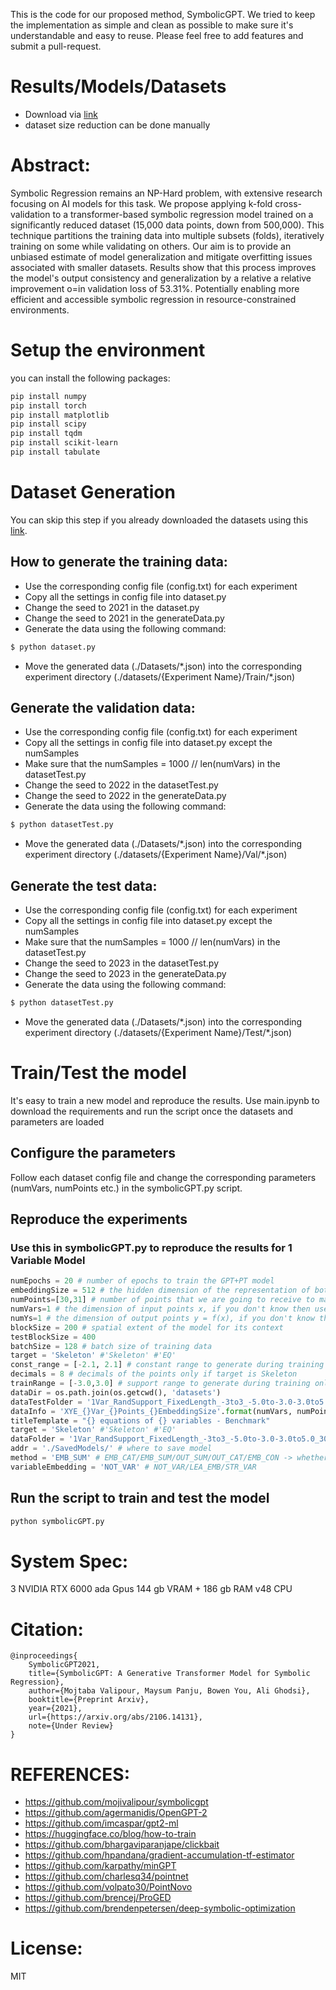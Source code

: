 
This is the code for our proposed method, SymbolicGPT. We tried to keep the implementation as simple and clean as possible to make sure it's understandable and easy to reuse. Please feel free to add features and submit a pull-request.

# Results/Models/Datasets
- Download via [link](https://www.dropbox.com/sh/yq03daorth1h4kj/AADolbgySCjOO18qGoP5Abqfa?dl=0)
- dataset size reduction can be done manually 


# Abstract:
Symbolic Regression remains an NP-Hard problem, with extensive research focusing on AI models for this task. We propose applying k-fold cross-validation to a transformer-based symbolic regression model trained on a significantly reduced dataset (15,000 data points, down from 500,000). This technique partitions the training data into multiple subsets (folds), iteratively training on some while validating on others. Our aim is to provide an unbiased estimate of model generalization and mitigate overfitting issues associated with smaller datasets. Results show that this process improves the model's output consistency and generalization by a relative a relative improvement o=in validation loss of 53.31%. Potentially enabling more efficient and accessible symbolic regression in resource-constrained environments.

# Setup the environment

you can install the following packages:
```bash
pip install numpy
pip install torch
pip install matplotlib
pip install scipy
pip install tqdm
pip install scikit-learn
pip install tabulate
```

# Dataset Generation

You can skip this step if you already downloaded the datasets using this [link](https://www.dropbox.com/sh/yq03daorth1h4kj/AADolbgySCjOO18qGoP5Abqfa?dl=0).

## How to generate the training data:
- Use the corresponding config file (config.txt) for each experiment
- Copy all the settings in config file into dataset.py
- Change the seed to 2021 in the dataset.py 
- Change the seed to 2021 in the generateData.py 
- Generate the data using the following command:
```bash
$ python dataset.py
```
- Move the generated data (./Datasets/\*.json) into the corresponding experiment directory (./datasets/{Experiment Name}/Train/\*.json)

## Generate the validation data:
- Use the corresponding config file (config.txt) for each experiment
- Copy all the settings in config file into dataset.py except the numSamples
- Make sure that the numSamples = 1000 // len(numVars) in the datasetTest.py 
- Change the seed to 2022 in the datasetTest.py 
- Change the seed to 2022 in the generateData.py 
- Generate the data using the following command:
```bash
$ python datasetTest.py
```
- Move the generated data (./Datasets/\*.json) into the corresponding experiment directory (./datasets/{Experiment Name}/Val/\*.json)

## Generate the test data:
- Use the corresponding config file (config.txt) for each experiment
- Copy all the settings in config file into dataset.py except the numSamples
- Make sure that the numSamples = 1000 // len(numVars) in the datasetTest.py 
- Change the seed to 2023 in the datasetTest.py 
- Change the seed to 2023 in the generateData.py 
- Generate the data using the following command:
```bash
$ python datasetTest.py
```
- Move the generated data (./Datasets/\*.json) into the corresponding experiment directory (./datasets/{Experiment Name}/Test/\*.json)

# Train/Test the model

It's easy to train a new model and reproduce the results.
Use main.ipynb to download the requirements and run the script once the datasets and parameters are loaded

## Configure the parameters

Follow each dataset config file and change the corresponding parameters (numVars, numPoints etc.) in the symbolicGPT.py script. 

## Reproduce the experiments



### Use this in symbolicGPT.py to reproduce the results for 1 Variable Model
```python
numEpochs = 20 # number of epochs to train the GPT+PT model
embeddingSize = 512 # the hidden dimension of the representation of both GPT and PT
numPoints=[30,31] # number of points that we are going to receive to make a prediction about f given x and y, if you don't know then use the maximum
numVars=1 # the dimension of input points x, if you don't know then use the maximum
numYs=1 # the dimension of output points y = f(x), if you don't know then use the maximum
blockSize = 200 # spatial extent of the model for its context
testBlockSize = 400
batchSize = 128 # batch size of training data
target = 'Skeleton' #'Skeleton' #'EQ'
const_range = [-2.1, 2.1] # constant range to generate during training only if target is Skeleton
decimals = 8 # decimals of the points only if target is Skeleton
trainRange = [-3.0,3.0] # support range to generate during training only if target is Skeleton
dataDir = os.path.join(os.getcwd(), 'datasets')
dataTestFolder = '1Var_RandSupport_FixedLength_-3to3_-5.0to-3.0-3.0to5.0_30Points/Test'
dataInfo = 'XYE_{}Var_{}Points_{}EmbeddingSize'.format(numVars, numPoints, embeddingSize)
titleTemplate = "{} equations of {} variables - Benchmark"
target = 'Skeleton' #'Skeleton' #'EQ'
dataFolder = '1Var_RandSupport_FixedLength_-3to3_-5.0to-3.0-3.0to5.0_30Points'
addr = './SavedModels/' # where to save model
method = 'EMB_SUM' # EMB_CAT/EMB_SUM/OUT_SUM/OUT_CAT/EMB_CON -> whether to concat the embedding or use summation. 
variableEmbedding = 'NOT_VAR' # NOT_VAR/LEA_EMB/STR_VAR
```

## Run the script to train and test the model
```bash
python symbolicGPT.py
```

# System Spec:
3 NVIDIA RTX 6000 ada Gpus
144 gb VRAM + 186 gb RAM
v48 CPU

# Citation:
```
@inproceedings{
    SymbolicGPT2021,
    title={SymbolicGPT: A Generative Transformer Model for Symbolic Regression},
    author={Mojtaba Valipour, Maysum Panju, Bowen You, Ali Ghodsi},
    booktitle={Preprint Arxiv},
    year={2021},
    url={https://arxiv.org/abs/2106.14131},
    note={Under Review}
}
```

# REFERENCES:
- https://github.com/mojivalipour/symbolicgpt
- https://github.com/agermanidis/OpenGPT-2
- https://github.com/imcaspar/gpt2-ml
- https://huggingface.co/blog/how-to-train
- https://github.com/bhargaviparanjape/clickbait
- https://github.com/hpandana/gradient-accumulation-tf-estimator
- https://github.com/karpathy/minGPT
- https://github.com/charlesq34/pointnet
- https://github.com/volpato30/PointNovo
- https://github.com/brencej/ProGED
- https://github.com/brendenpetersen/deep-symbolic-optimization

# License:
MIT
